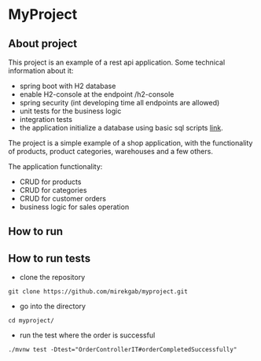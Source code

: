 # MyProject

## About project

This project is an example of a rest api application. 
Some technical information about it:

- spring boot with H2 database
- enable H2-console at the endpoint /h2-console
- spring security (int developing time all endpoints are allowed)
- unit tests for the business logic
- integration tests  
- the application initialize a database using basic sql scripts [link](https://docs.spring.io/spring-boot/docs/current/reference/htmlsingle/#howto.data-initialization).  
 

The project is a simple example of a shop application, with the functionality of products, product categories, warehouses and a few others.

The application functionality:
- CRUD for products
- CRUD for categories
- CRUD for customer orders
- business logic for sales operation 

## How to run

## How to run tests

- clone the repository
```shell
git clone https://github.com/mirekgab/myproject.git
```
- go into the directory
```shell
cd myproject/
``` 
- run the test where the order is successful
```shell
./mvnw test -Dtest="OrderControllerIT#orderCompletedSuccessfully"
```
